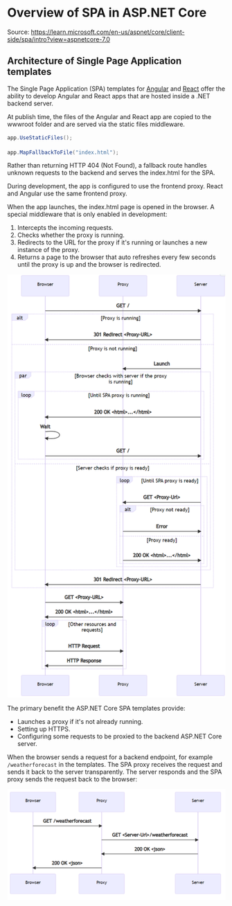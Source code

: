 # Overview of SPA in ASP.NET Core

Source: https://learn.microsoft.com/en-us/aspnet/core/client-side/spa/intro?view=aspnetcore-7.0

## Architecture of Single Page Application templates

The Single Page Application (SPA) templates for [Angular](./Angular.md) and [React](./React.md) offer the ability to develop Angular and React apps that are hosted inside a .NET backend server.

At publish time, the files of the Angular and React app are copied to the wwwroot folder and are served via the static files middleware.

```csharp
app.UseStaticFiles();

app.MapFallbackToFile("index.html");
```

Rather than returning HTTP 404 (Not Found), a fallback route handles unknown requests to the backend and serves the index.html for the SPA.

During development, the app is configured to use the frontend proxy. React and Angular use the same frontend proxy.

When the app launches, the index.html page is opened in the browser. A special middleware that is only enabled in development:

1. Intercepts the incoming requests.
2. Checks whether the proxy is running.
3. Redirects to the URL for the proxy if it's running or launches a new instance of the proxy.
4. Returns a page to the browser that auto refreshes every few seconds until the proxy is up and the browser is redirected.

![](./Assets/spa.png)

The primary benefit the ASP.NET Core SPA templates provide:

- Launches a proxy if it's not already running.
- Setting up HTTPS.
- Configuring some requests to be proxied to the backend ASP.NET Core server.

When the browser sends a request for a backend endpoint, for example `/weatherforecast` in the templates. The SPA proxy receives the request and sends it back to the server transparently. The server responds and the SPA proxy sends the request back to the browser:

![](./Assets/spa2.png)